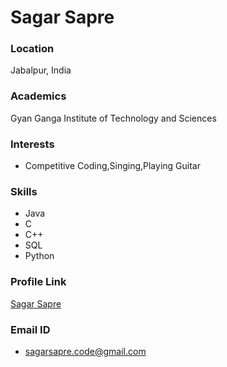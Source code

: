 # Sagar Sapre

### Location

Jabalpur, India

### Academics

Gyan Ganga Institute of Technology and Sciences

### Interests

- Competitive Coding,Singing,Playing Guitar

### Skills

- Java 
- C
- C++
- SQL
- Python

### Profile Link

[Sagar Sapre](https://github.com/sagarsapre38)

### Email ID

- sagarsapre.code@gmail.com
